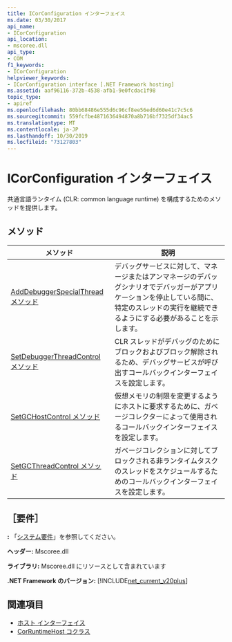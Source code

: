 ```yaml
---
title: ICorConfiguration インターフェイス
ms.date: 03/30/2017
api_name:
- ICorConfiguration
api_location:
- mscoree.dll
api_type:
- COM
f1_keywords:
- ICorConfiguration
helpviewer_keywords:
- ICorConfiguration interface [.NET Framework hosting]
ms.assetid: aaf96116-372b-4538-afb1-9e0fcdac1f98
topic_type:
- apiref
ms.openlocfilehash: 80bb68486e555d6c96cf8ee56ed6d60e41c7c5c6
ms.sourcegitcommit: 559fcfbe4871636494870a8b716bf7325df34ac5
ms.translationtype: MT
ms.contentlocale: ja-JP
ms.lasthandoff: 10/30/2019
ms.locfileid: "73127803"
---
```

# <a name="icorconfiguration-interface"></a>ICorConfiguration インターフェイス
共通言語ランタイム (CLR: common language runtime) を構成するためのメソッドを提供します。  
  
## <a name="methods"></a>メソッド  
  
|メソッド|説明|  
|------------|-----------------|  
|[AddDebuggerSpecialThread メソッド](../../../../docs/framework/unmanaged-api/hosting/icorconfiguration-adddebuggerspecialthread-method.md)|デバッグサービスに対して、マネージまたはアンマネージのデバッグシナリオでデバッガーがアプリケーションを停止している間に、特定のスレッドの実行を継続できるようにする必要があることを示します。|  
|[SetDebuggerThreadControl メソッド](../../../../docs/framework/unmanaged-api/hosting/icorconfiguration-setdebuggerthreadcontrol-method.md)|CLR スレッドがデバッグのためにブロックおよびブロック解除されるため、デバッグサービスが呼び出すコールバックインターフェイスを設定します。|  
|[SetGCHostControl メソッド](../../../../docs/framework/unmanaged-api/hosting/icorconfiguration-setgchostcontrol-method.md)|仮想メモリの制限を変更するようにホストに要求するために、ガベージコレクターによって使用されるコールバックインターフェイスを設定します。|  
|[SetGCThreadControl メソッド](../../../../docs/framework/unmanaged-api/hosting/icorconfiguration-setgcthreadcontrol-method.md)|ガベージコレクションに対してブロックされる非ランタイムタスクのスレッドをスケジュールするためのコールバックインターフェイスを設定します。|  
  
## <a name="requirements"></a>［要件］  
 **:** 「[システム要件](../../../../docs/framework/get-started/system-requirements.md)」を参照してください。  
  
 **ヘッダー:** Mscoree.dll  
  
 **ライブラリ:** Mscoree.dll にリソースとして含まれています  
  
 **.NET Framework のバージョン:** [!INCLUDE[net_current_v20plus](../../../../includes/net-current-v20plus-md.md)]  
  
## <a name="see-also"></a>関連項目

- [ホスト インターフェイス](../../../../docs/framework/unmanaged-api/hosting/hosting-interfaces.md)
- [CorRuntimeHost コクラス](../../../../docs/framework/unmanaged-api/hosting/corruntimehost-coclass.md)
